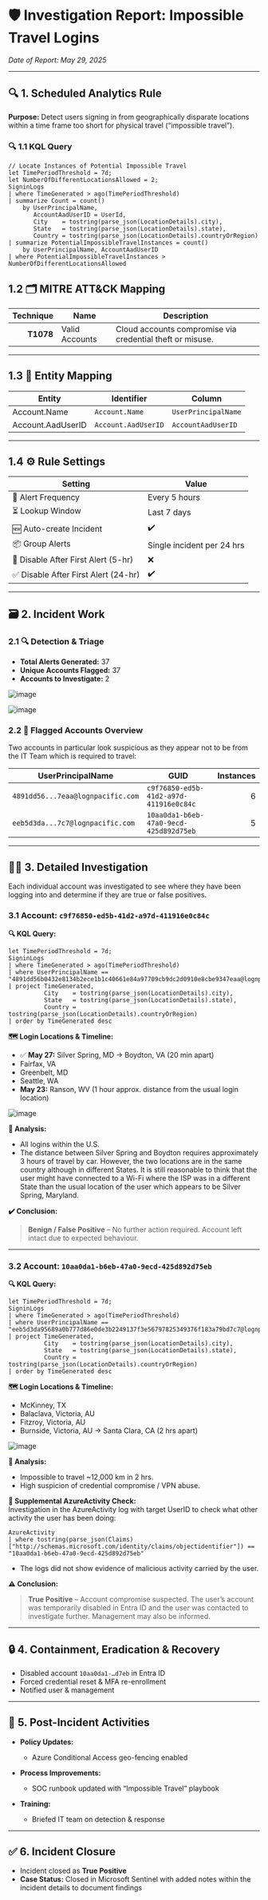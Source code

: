 # 🛡️ Investigation Report: Impossible Travel Logins  
*Date of Report: May 29, 2025*

---

## 🔍 1. Scheduled Analytics Rule

**Purpose:** Detect users signing in from geographically disparate locations within a time frame too short for physical travel (“impossible travel”).

### 🔍 1.1 KQL Query  
```kql
// Locate Instances of Potential Impossible Travel
let TimePeriodThreshold = 7d;
let NumberOfDifferentLocationsAllowed = 2;
SigninLogs
| where TimeGenerated > ago(TimePeriodThreshold)
| summarize Count = count()
    by UserPrincipalName,
       AccountAadUserID = UserId,
       City    = tostring(parse_json(LocationDetails).city),
       State   = tostring(parse_json(LocationDetails).state),
       Country = tostring(parse_json(LocationDetails).countryOrRegion)
| summarize PotentialImpossibleTravelInstances = count()
    by UserPrincipalName, AccountAadUserID
| where PotentialImpossibleTravelInstances > NumberOfDifferentLocationsAllowed
```

## 1.2 🗂️ MITRE ATT&CK Mapping  
| **Technique** | **Name**         | **Description**                                               |
|--------------:|------------------|---------------------------------------------------------------|
| **T1078**     | Valid Accounts   | Cloud accounts compromise via credential theft or misuse.     |

---

## 1.3 🔗 Entity Mapping  
| **Entity**         | **Identifier**      | **Column**             |
|--------------------|---------------------|------------------------|
| Account.Name       | `Account.Name`      | `UserPrincipalName`    |
| Account.AadUserID  | `Account.AadUserID` | `AccountAadUserID`     |

---

## 1.4 ⚙️ Rule Settings  
| **Setting**                           | **Value**                   |
|---------------------------------------|-----------------------------|
| 🔄 Alert Frequency                    | Every 5 hours               |
| ⏳ Lookup Window                      | Last 7 days                 |
| 🆕 Auto-create Incident               | ✔️                          |
| 📦 Group Alerts                       | Single incident per 24 hrs  |
| 🚫 Disable After First Alert (5-hr)   | ❌                          |
| ✅ Disable After First Alert (24-hr)  | ✔️                          |

---

## 🗃️ 2. Incident Work

### 2.1 🔍 Detection & Triage  
- **Total Alerts Generated:** 37  
- **Unique Accounts Flagged:** 37  
- **Accounts to Investigate:** 2

![image](https://github.com/user-attachments/assets/f37a2312-932e-457f-b342-2bc2a67b63c3)

![image](https://github.com/user-attachments/assets/f6978474-adbc-40e0-9698-ffc2d6fb3e10)


### 2.2 🚩 Flagged Accounts Overview  
Two accounts in particular look suspicious as they appear not to be from the IT Team which is required to travel:

| **UserPrincipalName**                                   | **GUID**                                | **Instances** |
|---------------------------------------------------------|-----------------------------------------|--------------:|
| `4891dd56...7eaa@lognpacific.com`                       | `c9f76850-ed5b-41d2-a97d-411916e0c84c`  |             6 |
| `eeb5d3da...7c7@lognpacific.com`                        | `10aa0da1-b6eb-47a0-9ecd-425d892d75eb`  |             5 |

---

## 🕵️‍♂️ 3. Detailed Investigation

Each individual account was investigated to see where they have been logging into and determine if they are true or false positives.

### 3.1 Account: `c9f76850-ed5b-41d2-a97d-411916e0c84c`  
**🔍 KQL Query:**  

```kql
let TimePeriodThreshold = 7d;
SigninLogs
| where TimeGenerated > ago(TimePeriodThreshold)
| where UserPrincipalName == "4891dd56b0432e8134b2ece1b1c40661e84a97709cb9dc2d0910e8cbe9347eaa@lognpacific.com"
| project TimeGenerated,
          City    = tostring(parse_json(LocationDetails).city),
          State   = tostring(parse_json(LocationDetails).state),
          Country = tostring(parse_json(LocationDetails).countryOrRegion)
| order by TimeGenerated desc
```

**🗺️ Login Locations & Timeline:**  
- ✅ **May 27:** Silver Spring, MD → Boydton, VA (20 min apart)  
- Fairfax, VA  
- Greenbelt, MD  
- Seattle, WA  
- **May 23:** Ranson, WV  (1 hour approx. distance from the usual login location)

![image](https://github.com/user-attachments/assets/9f8ba012-22ed-49b5-b636-f6b522829d2d)


**🔎 Analysis:**  
- All logins within the U.S.  
- The distance between Silver Spring and Boydton requires approximately 3 hours of travel by car. However, the two locations are in the same country although in different States. It is still reasonable to think that the user might have connected to a Wi-Fi where the ISP was in a different State than the usual location of the user which appears to be Silver Spring, Maryland.

**✔️ Conclusion:**  
> **Benign / False Positive** – No further action required. Account left intact due to expected behaviour.

---

### 3.2 Account: `10aa0da1-b6eb-47a0-9ecd-425d892d75eb`  
**🔍 KQL Query:**  

```kql
let TimePeriodThreshold = 7d;
SigninLogs
| where TimeGenerated > ago(TimePeriodThreshold)
| where UserPrincipalName == "eeb5d3da95689a0b777d86e0de3b2249137f3e56797825349376f183a79bd7c7@lognpacific.com"
| project TimeGenerated,
          City    = tostring(parse_json(LocationDetails).city),
          State   = tostring(parse_json(LocationDetails).state),
          Country = tostring(parse_json(LocationDetails).countryOrRegion)
| order by TimeGenerated desc
```

**🗺️ Login Locations & Timeline:**  
- McKinney, TX  
- Balaclava, Victoria, AU  
- Fitzroy, Victoria, AU  
- Burnside, Victoria, AU → Santa Clara, CA (2 hrs apart)  

![image](https://github.com/user-attachments/assets/c80ed1dd-be6f-4393-95de-d24160dd172d)


**🔎 Analysis:**  
- Impossible to travel ~12,000 km in 2 hrs.  
- High suspicion of credential compromise / VPN abuse.

**🔎 Supplemental AzureActivity Check:**  
Investigation in the AzureActivity log with target UserID to check what other activity the user has been doing:

```kql
AzureActivity
| where tostring(parse_json(Claims)["http://schemas.microsoft.com/identity/claims/objectidentifier"]) == "10aa0da1-b6eb-47a0-9ecd-425d892d75eb"
```
- The logs did not show evidence of malicious activity carried by the user.

**⚠️ Conclusion:**  
> **True Positive** – Account compromise suspected. The user’s account was temporarily disabled in Entra ID and the user was contacted to investigate further. Management may also be informed.

---

## 🔒 4. Containment, Eradication & Recovery  

   - Disabled account `10aa0da1-…d7eb` in Entra ID  
   - Forced credential reset & MFA re-enrollment  
   - Notified user & management  

---

## 🔧 5. Post-Incident Activities  

- **Policy Updates:**  
  - Azure Conditional Access geo-fencing enabled  

- **Process Improvements:**  
  - SOC runbook updated with “Impossible Travel” playbook  

- **Training:**  
  - Briefed IT team on detection & response  

---

## ✅ 6. Incident Closure  

- Incident closed as **True Positive**  
- **Case Status:** Closed in Microsoft Sentinel with added notes within the incident details to document findings
